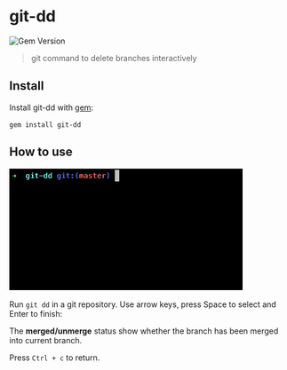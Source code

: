 # git-dd

![Gem Version](https://badge.fury.io/rb/git-dd.svg)

> git command to delete branches interactively

## Install
Install git-dd with [gem](https://rubygems.org/):
```
gem install git-dd
```

## How to use
![git-dd](git-dd.gif)

Run `git dd` in a git repository. Use arrow keys, press Space to select and Enter to finish:

The **merged/unmerge** status show whether the branch has been merged into current branch.

Press `Ctrl + c` to return.
